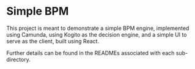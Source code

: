 # Simple BPM

This project is meant to demonstrate a simple BPM engine, implemented using Camunda, 
using Kogito as the decision engine, and a simple UI to serve as the client, 
built using React. 

Further details can be found in the READMEs associated with each sub-directory. 
